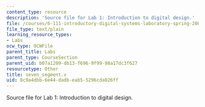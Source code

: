```yaml
---
content_type: resource
description: 'Source file for Lab 1: Introduction to digital design.'
file: /courses/6-111-introductory-digital-systems-laboratory-spring-2006/8c9a4dbb6e44dadbeab55296cda026ff_seven_segment.v
file_type: text/plain
learning_resource_types:
- Labs
ocw_type: OCWFile
parent_title: Labs
parent_type: CourseSection
parent_uid: b07a1209-db13-f696-9f99-98a17dc3f627
resourcetype: Other
title: seven_segment.v
uid: 8c9a4dbb-6e44-dadb-eab5-5296cda026ff
---
```

Source file for Lab 1: Introduction to digital design.

